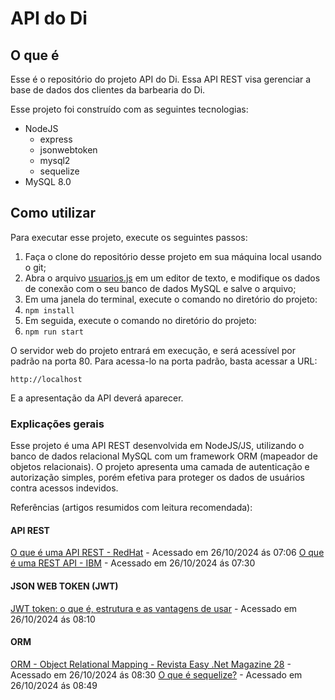# API do Di

## O que é

Esse é o repositório do projeto API do Di. Essa API REST visa gerenciar a base de dados dos clientes da barbearia do Di.

Esse projeto foi construído com as seguintes tecnologias:

- NodeJS
  - express
  - jsonwebtoken
  - mysql2
  - sequelize
- MySQL 8.0

## Como utilizar

Para executar esse projeto, execute os seguintes passos:

1. Faça o clone do repositório desse projeto em sua máquina local usando o git;
2. Abra o arquivo [usuarios.js](./usuarios.js) em um editor de texto, e modifique os dados de conexão com o seu banco de dados MySQL e salve o arquivo;
2. Em uma janela do terminal, execute o comando no diretório do projeto:
  1. ```npm install```
2. Em seguida, execute o comando no diretório do projeto:
  1. ```npm run start```

O servidor web do projeto entrará em execução, e será acessível por padrão na porta 80. Para acessa-lo na porta padrão, basta acessar a URL:

```http://localhost```

E a apresentação da API deverá aparecer.

### Explicações gerais

Esse projeto é uma API REST desenvolvida em NodeJS/JS, utilizando o banco de dados relacional MySQL com um framework ORM
(mapeador de objetos relacionais). 
O projeto apresenta uma camada de autenticação e autorização simples, porém efetiva para proteger os dados de usuários contra acessos indevidos.

Referências (artigos resumidos com leitura recomendada):

#### API REST
[O que é uma API REST - RedHat](https://www.redhat.com/pt-br/topics/api/what-is-a-rest-api) - Acessado em 26/10/2024 ás 07:06
[O que é uma REST API - IBM](https://www.ibm.com/br-pt/topics/rest-apis) - Acessado em 26/10/2024 ás 07:30

#### JSON WEB TOKEN (JWT)
[JWT token: o que é, estrutura e as vantagens de usar](https://www.totvs.com/blog/gestao-para-assinatura-de-documentos/jwt-token/) - Acessado em 26/10/2024 ás 08:10

#### ORM
[ORM - Object Relational Mapping - Revista Easy .Net Magazine 28](https://www.devmedia.com.br/orm-object-relational-mapping-revista-easy-net-magazine-28/27158) - Acessado em 26/10/2024 ás 08:30
[O que é sequelize?](https://www.linkedin.com/pulse/o-que-%C3%A9-sequelize-thomas-lincoln/) - Acessado em 26/10/2024 ás 08:49


